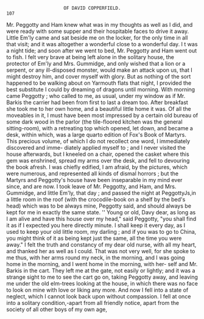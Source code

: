                          OF DAVID COPPERFIELD.                           107
   Mr. Peggotty and Ham knew what was in my thoughts as well as
I did, and were ready with some supper and their hospitable faces to drive
it away. Little Em'ly came and sat beside me on the locker, for the
only time in all that visit; and it was altogether a wonderful close to a
wonderful day.
    I t was a night tide; and soon after we went to bed, Mr. Peggotty and
Ham went out to fish. I felt very brave at being left alone in the solitary
house, the protector of Em'ly and Mrs. Gummidge, and only wished that
a lion or a serpent, or any ill-disposed monster, would make an attack
upon us, that I might destroy him, and cover myself with glory. But as
nothing of the sort happened to be walking about on Yarmouth flats that
night, I provided the best substitute I could by dreaming of dragons until
morning.
     With morning came Peggotty ; who called to me, as usual, under my
window as if Mr. Barkis the carrier had been from first to last a dream
too. After breakfast she took me to her own home, and a beautiful
 little home it was. Of all the moveables in it, I must have been most
impressed by a certain old bureau of some dark wood in the parlor
 (the tile-floored kitchen was the general sitting-room), with a retreating
 top which opened, let down, and became a desk, within which, was a large
 quarto edition of Fox's Book of Martyrs. This precious volume, of
 which I do not recollect one word, I immediately discovered and imme-
 diately applied myself to ; and I never visited the house afterwards, but
 I kneeled on a chair, opened the casket where this gem was enshrined,
 spread my arms over the desk, and fell to devouring the book afresh.
 I was chiefly edified, I am afraid, by the pictures, which were numerous,
 and represented all kinds of dismal horrors ; but the Martyrs and
Peggotty's house have been inseparable in my mind ever since, and are
 now.
     I took leave of Mr. Peggotty, and Ham, and Mrs. Gummidge, and little
 Em'ly, that day ; and passed the night at PeggottyJs,in a little room in the
 roof (with the crocodile-book on a shelf by the bed's head) which was to
be always mine, Peggotty said, and should always be kept for me in
exactly the same state.
     '' Young or old, Davy dear, as long as I am alive and have this house
 over my head," said Peggotty, "you shall find it as if I expected you here
 directly minute. I shall keep it every day, as I used to keep your old little
room, my darling ; and if you was to go to China, you might think of it as
being kept just the same, all the time you were away."
    I felt the truth and constancy of my dear old nurse, with all my heart,
and thanked her as well as I could. That was not very well, for she spoke
to me thus, with her arms round my neck, in the morning, and I was
going home in the morning, and I went home in the morning, with her-
self and Mr. Barkis in the cart. They left me at the gate, not easily or
lightly; and it was a strange sight to me to see the cart go on, taking
Peggotty away, and leaving me under the old elm-trees looking at the
house, in which there was no face to look on mine with love or liking any
more.
    And now I fell into a state of neglect, which I cannot look back upon
without compassion. I fell at once into a solitary condition,-apart from all
friendly notice, apart from the society of all other boys of my own age,
